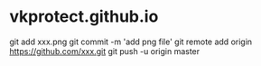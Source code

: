 # vkprotect.github.io
git add xxx.png
git commit -m 'add png file'
git remote add origin https://github.com/xxx.git
git push -u origin master
